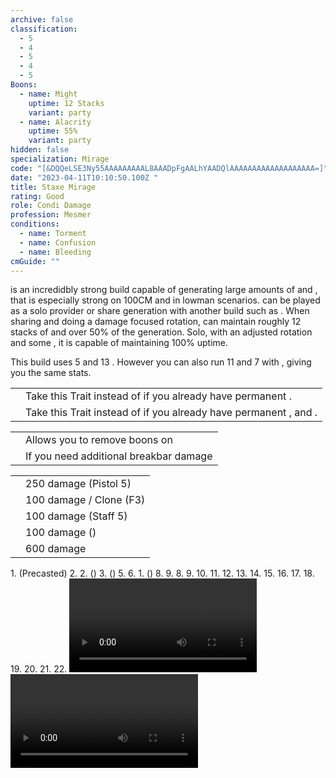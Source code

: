 ```yaml
---
archive: false
classification:
  - 5
  - 4
  - 5
  - 4
  - 5
Boons:
  - name: Might
    uptime: 12 Stacks
    variant: party
  - name: Alacrity
    uptime: 55%
    variant: party
hidden: false
specialization: Mirage
code: "[&DQQeLSE3Ny55AAAAAAAAAL8AAADpFgAALhYAADQlAAAAAAAAAAAAAAAAAAA=]"
date: "2023-04-11T10:10:50.100Z "
title: Staxe Mirage
rating: Good
role: Condi Damage
profession: Mesmer
conditions:
  - name: Torment
  - name: Confusion
  - name: Bleeding
cmGuide: ""
---
```


<Specialization name="Mirage" text="Staxe Mirage"/> is an incredidbly strong build capable of generating large amounts of <Boon name="Alacrity"/> and <Boon name="Might"/>, that is especially strong on 100CM and in lowman scenarios. <Specialization name="Mirage" text="Staxe Mirage"/> can be played as a solo <Boon name="Alacrity"/> provider or share generation with another build such as <Specialization name="Specter"/>. When sharing and doing a damage focused rotation, <Specialization name="Mirage" text="Staxe Mirage"/> can maintain roughly 12 stacks of <Boon name="Might"/> and over 50% of the <Boon name="Alacrity"/> generation. Solo, with an adjusted rotation and some <Attribute name="Boon Duration"/>, it is capable of maintaining 100% <Boon name="Alacrity"/> uptime.

<Divider text="Equipment"/>

<CharacterWithAr>
<Character title="Staxe Mirage" gear='{"attributes":{"profession":"Mesmer","specialization":"Mirage","data":{"Health":20522,"Armor":2192,"Power":2923,"Precision":1633,"Toughness":1225,"Vitality":1460,"Ferocity":0,"Condition Damage":2803,"Expertise":1198,"Concentration":475,"Healing Power":0,"Agony Resistance":150,"Condition Duration":0.9986666666666666,"Boon Duration":0.31666666666666665,"Critical Chance":0.6014285714285714,"Critical Damage":1.5,"Clone Critical Chance":0.3514285714285714,"Phantasm Critical Chance":0.3514285714285714,"Phantasm Critical Damage":1.5,"Power Coefficient":1670,"Power2 Coefficient":0,"Burning Coefficient":0,"Bleeding Coefficient":14.467571428571429,"Poison Coefficient":0.7,"Torment Coefficient":19.97,"Confusion Coefficient":6.18,"Flat DPS":0,"Siphon Base Coefficient":139.75,"Effective Power":5702.981785714286,"NonCrit Effective Power":4384.5,"Power DPS":3667.3005707134607,"Power2 DPS":0,"Siphon DPS":139.75,"Bleeding Damage":309.0425,"Bleeding Stacks":28.915852761904763,"Bleeding DPS":8936.227427170954,"Burning Damage":918.8806249999999,"Burning Stacks":0,"Burning DPS":0,"Confusion Damage":364.336375,"Confusion Stacks":12.351759999999999,"Confusion DPS":4500.195463269999,"Poison Damage":327.73,"Poison Stacks":1.3990666666666665,"Poison DPS":458.5161186666666,"Torment Damage":461.61375,"Torment Stacks":39.91337333333333,"Torment DPS":18424.56193955,"Damage":36126.55151937108,"Effective Health":89520843.78109454,"Survivability":45511.35931931598,"Effective Healing":390,"Healing":390}},"armor":{"weight":"Light","helmAffix":"Viper","helmRuneId":24848,"helmRune":"Nightmare","helmRuneCount":6,"helmInfusionId":37130,"shouldersAffix":"Viper","shouldersRuneId":24848,"shouldersRune":"Nightmare","shouldersRuneCount":6,"shouldersInfusionId":37130,"coatAffix":"Viper","coatRuneId":24848,"coatRune":"Nightmare","coatRuneCount":6,"coatInfusionId":37130,"glovesAffix":"Viper","glovesRuneId":24848,"glovesRune":"Nightmare","glovesRuneCount":6,"glovesInfusionId":37130,"leggingsAffix":"Viper","leggingsRuneId":24848,"leggingsRune":"Nightmare","leggingsRuneCount":6,"leggingsInfusionId":37130,"bootsAffix":"Viper","bootsRuneId":24848,"bootsRune":"Nightmare","bootsRuneCount":6,"bootsInfusionId":86113},"weapon":{"weapon1MainId":76158,"weapon1MainType":"Axe","weapon1MainSigil1Id":44944,"weapon1MainAffix":"Viper","weapon1MainInfusion1Id":86113,"weapon1OffId":30693,"weapon1OffType":"Pistol","weapon1OffSigilId":24607,"weapon1OffAffix":"Viper","weapon1OffInfusionId":86113,"weapon2MainId":30698,"weapon2MainType":"Staff","weapon2MainSigil1Id":44944,"weapon2MainAffix":"Viper","weapon2MainInfusion1Id":86113,"weapon2MainInfusion2Id":86113,"weapon2MainSigil2Id":24607},"backAndTrinket":{"backItemAffix":"Viper","backItemInfusion1Id":86113,"backItemInfusion2Id":86113,"amuletAffix":"Viper","ring1Affix":"Viper","ring1Infusion1Id":86113,"ring1Infusion2Id":86113,"ring1Infusion3Id":86113,"ring2Affix":"Viper","ring2Infusion1Id":86113,"ring2Infusion2Id":86113,"ring2Infusion3Id":86113,"accessory1Affix":"Viper","accessory1InfusionId":86113,"accessory2Affix":"Viper","accessory2InfusionId":86113},"consumables":{"foodId":91878,"utilityId":77567},"skills":{"healId":21750,"utility1Id":10234,"utility2Id":10232,"utility3Id":41065,"eliteId":45449},"assumedBuffs":{"value":[{"id":"might","type":"Boon"},{"id":"fury","type":"Boon"},{"id":"protection","type":"Boon"},{"id":"vulnerability","type":"Condition"},{"id":"jade-bot","gw2id":96613,"type":"Item"},{"id":"omnipotion","gw2id":79722,"type":"Item"}]},"traits":{"selection":[[670,669,671],[700,1889,1950],[2110,2098,2070]],"lines":[45,1,59]}}'>

This build uses 5 <Item name="Malign +9 Agony Infusion"/> and 13 <Item name="Spiteful +9 Agony Infusion"/>. However you can also run 11 <Item name="Malign +9 Agony Infusion"/> and 7 <Item name="Spiteful +9 Agony Infusion"/> with <Item id="91876"/>, giving you the same stats.

</Character>
</CharacterWithAr>

<Divider text="Build"/>

<Grid>
<GridItem sm="7">
<Traits traits1Id="1" traits1="Dueling" traits1SelectedIds="700,1889,1950" traits2Id="45" traits2="Chaos" traits2SelectedIds="670,669,1687" traits3Id="59" traits3="Mirage" traits3SelectedIds="2082,2098,2070"/>
<Card title="Situational Traits">

|                                                       |                                                                                                                      |
| ----------------------------------------------------- | -------------------------------------------------------------------------------------------------------------------- |
| <Trait name="Riddle of Sand" size="big" disableText/> | Take this Trait instead of <Trait name="Renewing Oasis"/> if you already have permanent <Boon name="Regeneration" />. |
| <Trait name="chaoticinterruption" size="big" disableText/> | Take this Trait instead of <Trait name="bountifuldisillusionment"/> if you already have permanent <Boon name="Vigor" />, <Boon name="Might" /> and <Boon name="Fury" />. |

</Card>
</GridItem>

<GridItem sm="5">
<Card title="Situational Skills">

|                                                           |                                                                      |
| --------------------------------------------------------- | -------------------------------------------------------------------- |
| <Skill name="Arcane Thievery" size="big" disableText/>    | Allows you to remove boons on <Instability name="No Pain, No Gain"/> |
| <Skill name="Signet of Humility" size="big" disableText/> | If you need additional breakbar damage                               |

</Card>
<Card title="Defiance Bar Damage">

|                                                         |                                               |
| ------------------------------------------------------- | --------------------------------------------- |
| <Skill name="magicbullet" size="big" disableText/>      | 250 damage (Pistol 5)                         |
| <Skill name="Diversion" size="big" disableText/>        | 100 damage / Clone (F3)                       |
| <Skill name="chaosstorm" size="big" disableText/>       | 100 damage (Staff 5)                          |
| <Skill id="13733" size="big" disableText/>              | 100 damage (<Trait name="methodofmadness" />) |
| <Skill name="signetofhumility" size="big" disableText/> | 600 damage                                    |

</Card>
</GridItem>
</Grid>

<Grid>
<GridItem sm="7">

</GridItem>

<GridItem sm="5">

</GridItem>
</Grid>

<Divider text="Rotation / 100 CM"/>

<Grid>
<GridItem sm="6">
<Card title="Possible Opener">
1. <Skill name="phantasmalwarlock" /> (Precasted)
2. <Skill name="jaunt" />
2. <Skill name="distortion" /> (<Boon name="Regeneration" />)
3. <Skill name="mindwrack" /> (<Boon name="Might" />)
5. <Skill name="phaseretreat" />
6. <Skill name="chaosvortex" />
1. <Skill name="chaosstorm" /> (<Skill name="chaosarmor" />)
8. <Skill name="lingeringthoughts" />
9. <Skill name="jaunt" />
8. <Skill name="magicbullet" />
9. <Skill name="imaginaryaxes" />
10. <Skill name="phantasmalduelist" />
11. <Skill name="crystalsands" />
12. <Skill name="signetoftheether" />
13. <Skill name="imaginaryaxes" />
14. <Skill name="phantasmalduelist" />
15. <Skill name="axesofsymmetry" />
16. <Skill name="imaginaryaxes" />
17. <Skill name="lingeringthoughts" />
18. <Skill name="cryoffrustration" />
19. <Skill name="mindwrack" />
20. <Skill name="lingeringthoughts" />
21. <Skill name="phaseretreat" />
22. <Skill name="chaosvortex" />
</Card>
</GridItem>

<GridItem sm="6">
<Card title="Daily PoV Example">
<Video youtube="VI3ZbbNrwzk" caption="by Feint"/>
</Card>
<Card title="Advanced Precast/Opener">
<Video youtube="gyIerponaPU" caption="by Inky"/>
</Card>
</GridItem>
</Grid>
